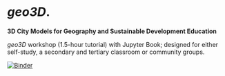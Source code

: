 # *geo3D*. 

**3D City Models for Geography and Sustainable Development Education**

*geo3D* workshop (1.5-hour tutorial) with Jupyter Book; designed for either self-study, a secondary and tertiary classroom or community groups. 

[![Binder](https://mybinder.org/badge_logo.svg)](https://mybinder.org/v2/gh/AdrianKriger/geo3D_wrkshp/HEAD)
